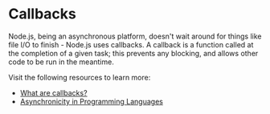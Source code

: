 # Callbacks

Node.js, being an asynchronous platform, doesn't wait around for things like file I/O to finish - Node.js uses callbacks. A callback is a function called at the completion of a given task; this prevents any blocking, and allows other code to be run in the meantime.

Visit the following resources to learn more:

- [What are callbacks?](https://nodejs.org/en/knowledge/getting-started/control-flow/what-are-callbacks/)
- [Asynchronicity in Programming Languages](https://nodejs.dev/en/learn/javascript-asynchronous-programming-and-callbacks/)
